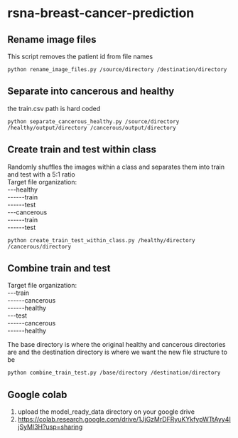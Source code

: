 # rsna-breast-cancer-prediction
## Rename image files
This script removes the patient id from file names 
```
python rename_image_files.py /source/directory /destination/directory
```
## Separate into cancerous and healthy
the train.csv path is hard coded
```
python separate_cancerous_healthy.py /source/directory /healthy/output/directory /cancerous/output/directory
```

## Create train and test within class 
Randomly shuffles the images within a class and separates them into train and test with a 5:1 ratio <br />
Target file organization:<br />
---healthy <br />
------train <br />
------test <br />
---cancerous <br />
------train <br />
------test <br />

```
python create_train_test_within_class.py /healthy/directory /cancerous/directory
```

## Combine train and test
Target file organization:<br />
---train<br />
------cancerous<br />
------healthy<br />
---test<br />
------cancerous<br />
------healthy<br />

The base directory is where the original healthy and cancerous directories are and the destination directory is where we want the new file structure to be
```
python combine_train_test.py /base/directory /destination/directory
```
## Google colab 
1. upload the model_ready_data directory on your google drive 
2. https://colab.research.google.com/drive/1JjGzMrDFRyuKYkfypWTtAyy4IjSyMl3H?usp=sharing
   
